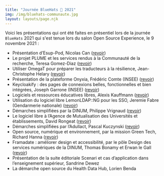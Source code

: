 ```yaml
---
title: "Journée BlueHats 🧢 2021"
img: /img/bluehats-communaute.jpg
layout: layouts/page.njk
---
```


Voici les présentations qui ont été faites en présentiel lors de la
journée `BlueHats` 2021 qui s'est tenue lors du salon Open Source
Experience, le 9 novembre 2021 :

- Présentation d’Esup-Pod, Nicolas Can ([revoir](https://dai.ly/x85y300 "Présentation d’Esup-Pod, Nicolas Can - Lien externe"))
- Le projet PLUME et les services rendus à la Communauté de la recherche, Teresa Gomez-Diaz ([revoir](https://dai.ly/x85y31w "Le projet PLUME et les services rendus à la Communauté de la recherche, Teresa Gomez-Diaz - Lien externe"))
- Utiliser OmegaT pour préparer les traducteurs à la résilience, Jean-Christophe Helary ([revoir](https://dai.ly/x85yf8n "Utiliser OmegaT pour préparer les traducteurs à la résilience, Jean-Christophe Helary - Lien externe"))
- Présentation de la plateforme Onyxia, Frédéric Comte (INSEE) ([revoir](https://dai.ly/x85y31u "Présentation de la plateforme Onyxia, Frédéric Comte - Lien externe"))
- Keycloakify : des pages de connexions belles, fonctionnelles et bien intégrées, Joseph Garrone (INSEE) ([revoir](https://dai.ly/x85y302 "Keycloakify: Des pages de connexions belles, fonctionnelles et bien intégrées, Joseph Garrone - Lien externe"))
- Logiciels et ressources éducatives libres, Alexis Kauffmann ([revoir](https://dai.ly/x85y2zw "Logiciels et ressources éducatives libres, Alexis Kauffmann - Lien externe"))
- Utilisation du logiciel libre LemonLDAP::NG pour les SSO, Jeremie Fabre (Gendarmerie nationale) ([revoir](https://dai.ly/x85y303 "Utilisation du logiciel libre LemonLDAP::NG pour les SSO, Jeremie Fabre - Lien externe"))
- Démarches simplifiées par la DINUM, Philippe Vrignaud ([revoir](https://dai.ly/x85y2zy "Démarches simplifiées par la DINUM, Philippe Vrignaud - Lien externe"))
- Le logiciel libre à l’Agence de Mutualisation des Universités et établissements, David Rongeat ([revoir](https://dai.ly/x85y2zx "Le logiciel libre à l’Agence de Mutualisation des Universités et établissements, David Rongeat - Lien externe"))
- Démarches simplifiées par l’Adullact, Pascal Kuczynski ([revoir](https://dai.ly/x85y2zu "Démarches simplifiées par l’Adullact, Pascal Kuczynski - Lien externe"))
- Open source, numérique et environnement, par la mission Green Tech, Richard Hanna ([revoir](https://dai.ly/x85y2zz "Open source, numérique et environnement, par la mission Green Tech, Richard Hanna - Lien externe"))
- Framadate : améliorer design et accessibilité, par le pôle Design des services numériques de la DINUM, Thomas Bonamy et Erwan le Gall ([revoir](https://dai.ly/x85y301 "Framadate : améliorer design et accessibilité, par le pôle Design des services numériques de la DINUM - Lien externe"))
- Présentation de la suite éditoriale Scenari et cas d’application dans l’enseignement supérieur, Sandrine Dewez
- La démarche open source du Health Data Hub, Lorien Benda
